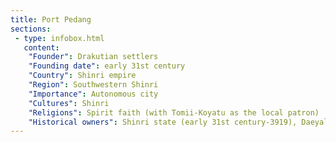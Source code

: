 ```yaml
---
title: Port Pedang
sections:
 - type: infobox.html
   content:
    "Founder": Drakutian settlers
    "Founding date": early 31st century
    "Country": Shinri empire
    "Region": Southwestern Shinri
    "Importance": Autonomous city
    "Cultures": Shinri
    "Religions": Spirit faith (with Tomii-Koyatu as the local patron)
    "Historical owners": Shinri state (early 31st century-3919), Daeyal domain (3919-4026), Shinri alliance (4026-4113), Shinri empire (4113 onwards)
---
```

